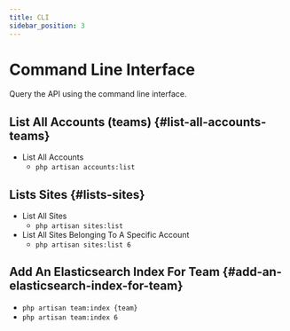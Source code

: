 ```yaml
---
title: CLI
sidebar_position: 3
---
```

# Command Line Interface

Query the API using the command line interface.

## List All Accounts (teams) {#list-all-accounts-teams}
* List All Accounts
    * `php artisan accounts:list`

## Lists Sites {#lists-sites}
* List All Sites
    * `php artisan sites:list`
* List All Sites Belonging To A Specific Account
    * `php artisan sites:list 6`


## Add An Elasticsearch Index For Team {#add-an-elasticsearch-index-for-team}

* `php artisan team:index {team}`
* `php artisan team:index 6`
